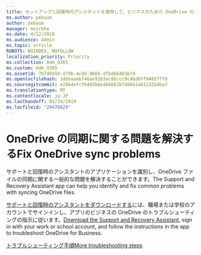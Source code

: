 ```yaml
---
title: セットアップと回復時のアシスタントを使用して、ビジネスのための OneDrive のトラブルシューティングを行う
ms.author: pebaum
author: pebaum
manager: mnirkhe
ms.date: 4/12/2018
ms.audience: Admin
ms.topic: article
ROBOTS: NOINDEX, NOFOLLOW
localization_priority: Priority
ms.collection: Adm_O365
ms.custom: Adm_O365
ms.assetid: 76748918-479b-4cdd-8666-dfbd6b483b74
ms.openlocfilehash: 3dbbaaabf46ae9163ec8bccc9c4bd87f948577f8
ms.sourcegitcommit: e2864efcfb493b6e46b662b746661a61232bdba7
ms.translationtype: MT
ms.contentlocale: ja-JP
ms.lasthandoff: 01/24/2019
ms.locfileid: "29476629"
---
```

# <a name="fix-onedrive-sync-problems"></a><span data-ttu-id="db1a9-102">OneDrive の同期に関する問題を解決する</span><span class="sxs-lookup"><span data-stu-id="db1a9-102">Fix OneDrive sync problems</span></span>

<span data-ttu-id="db1a9-103">サポートと回復時のアシスタントのアプリケーションを識別し、OneDrive ファイルの同期に関する一般的な問題を解決することができます。</span><span class="sxs-lookup"><span data-stu-id="db1a9-103">The Support and Recovery Assistant app can help you identify and fix common problems with syncing OneDrive files.</span></span> 
  
<span data-ttu-id="db1a9-104">[サポートと回復時のアシスタントをダウンロードする](https://aka.ms/sara)には、職場または学校のアカウントでサインインし、アプリのビジネスの OneDrive のトラブルシューティングの指示に従います。</span><span class="sxs-lookup"><span data-stu-id="db1a9-104">[Download the Support and Recovery Assistant](https://aka.ms/sara), sign in with your work or school account, and follow the instructions in the app to troubleshoot OneDrive for Business.</span></span> 
  
[<span data-ttu-id="db1a9-105">トラブルシューティング手順</span><span class="sxs-lookup"><span data-stu-id="db1a9-105">More troubleshooting steps</span></span>](https://go.microsoft.com/fwlink/?linkid=872097)
  

